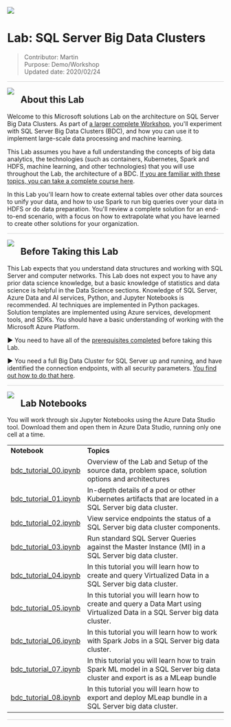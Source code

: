 ![](graphics/microsoftlogo.png)

# Lab: SQL Server Big Data Clusters

> Contributor: Martin  
> Purpose: Demo/Workshop  
> Updated date: 2020/02/24

<p style="border-bottom: 1px solid lightgrey;"></p>

<img style="float: left; margin: 0px 15px 15px 0px;" src="https://github.com/Microsoft/sqlworkshops/blob/master/graphics/textbubble.png?raw=true"> <h2><a name="about">About this Lab</a></h2>

Welcome to this Microsoft solutions Lab  on the architecture on SQL Server Big Data Clusters. As part of <a href="https://github.com/Microsoft/sqlworkshops/tree/master/sqlserver2019bigdataclusters" target="_blank">a larger complete Workshop</a>, you'll experiment with SQL Server Big Data Clusters (BDC), and how you can use it to implement large-scale data processing and machine learning.

This Lab assumes you have a full understanding the concepts of big data analytics, the technologies (such as containers, Kubernetes, Spark and HDFS, machine learning, and other technologies) that you will use throughout the Lab, the architecture of a BDC. <a href="https://github.com/microsoft/sqlworkshops/tree/master/sqlserver2019bigdataclusters" target="_blank">If you are familiar with these topics, you can take a complete course here</a>.

In this Lab you'll learn how to create external tables over other data sources to unify your data, and how to use Spark to run big queries over your data in HDFS or do data preparation. You'll review a complete solution for an end-to-end scenario, with a focus on how to extrapolate what you have learned to create other solutions for your organization.

<p style="border-bottom: 1px solid lightgrey;"></p>

<img style="float: left; margin: 0px 15px 15px 0px;" src="https://github.com/Microsoft/sqlworkshops/blob/master/graphics/owl.png?raw=true"> <h2><a name="prereqs">Before Taking this Lab</a></h2>

This Lab expects that you understand data structures and working with SQL Server and computer networks. This Lab does not expect you to have any prior data science knowledge, but a basic knowledge of statistics and data science is helpful in the Data Science sections. Knowledge of SQL Server, Azure Data and AI services, Python, and Jupyter Notebooks is recommended. AI techniques are implemented in Python packages. Solution templates are implemented using Azure services, development tools, and SDKs. You should have a basic understanding of working with the Microsoft Azure Platform.

<b>▶</b> You need to have all of the <a href="https://github.com/microsoft/sqlworkshops/blob/master/sqlserver2019bigdataclusters/SQL2019BDC/00%20-%20Prerequisites.md" target="_blank">prerequisites completed</a> before taking this Lab. 

<b>▶</b> You need a full Big Data Cluster for SQL Server up and running, and have identified the connection endpoints, with all security parameters. <a href="https://docs.microsoft.com/en-us/sql/big-data-cluster/deployment-guidance?view=sqlallproducts-allversions" target="_blank">You find out how to do that here</a>.

<p style="border-bottom: 1px solid lightgrey;"></p>

<img style="float: left; margin: 0px 15px 15px 0px;" src="https://github.com/Microsoft/sqlworkshops/blob/master/graphics/bookpencil.png?raw=true"> <h2><a name="modules">Lab Notebooks</a></h2>

<p>You will work through six Jupyter Notebooks using the Azure Data Studio tool. Download them and open them in Azure Data Studio, running only one cell at a time.</p> 

<table>
  <tr><td><b>Notebook</b></td><td><b>Topics</b></td></tr>

  <tr><td><a href="bdc_tutorial_00.ipynb" target="_blank">bdc_tutorial_00.ipynb</a></td><td> Overview of the Lab and Setup of the source data, problem space, solution options and architectures</td></tr>

  <tr><td><a href="bdc_tutorial_01.ipynb" target="_blank">bdc_tutorial_01.ipynb</a></td><td> In-depth details of a pod or other Kubernetes artifacts that are located in a SQL Server big data cluster.</td></tr>

  <tr><td><a href="bdc_tutorial_02.ipynb" target="_blank">bdc_tutorial_02.ipynb</a></td><td> View service endpoints the status of a SQL Server big data cluster components.
  </td></tr>

  <tr><td><a href="bdc_tutorial_03.ipynb" target="_blank">bdc_tutorial_03.ipynb</a></td><td> Run standard SQL Server Queries against the Master Instance (MI) in a SQL Server big data cluster.</td></tr>

  <tr><td><a href="bdc_tutorial_04.ipynb" target="_blank">bdc_tutorial_04.ipynb</a></td><td> In this tutorial you will learn how to create and query Virtualized Data in a SQL Server big data cluster.</td></tr>

  <tr><td><a href="bdc_tutorial_05.ipynb" target="_blank">bdc_tutorial_05.ipynb</a></td><td> In this tutorial you will learn how to create and query a Data Mart using Virtualized Data in a SQL Server big data cluster.</td></tr>

  <tr><td><a href="bdc_tutorial_06.ipynb" target="_blank">bdc_tutorial_06.ipynb</a></td><td> In this tutorial you will learn how to work with Spark Jobs in a SQL Server big data cluster.</td></tr>

  <tr><td><a href="bdc_tutorial_07.ipynb" target="_blank">bdc_tutorial_07.ipynb</a></td><td> In this tutorial you will learn how to train Spark ML model in a SQL Server big data cluster and export is as a MLeap bundle</td></tr>

  <tr><td><a href="bdc_tutorial_08.ipynb" target="_blank">bdc_tutorial_08.ipynb</a></td><td> In this tutorial you will learn how to export and deploy MLeap bundle in a SQL Server big data cluster.</td></tr>

</table>

<p style="border-bottom: 1px solid lightgrey;"></p>

